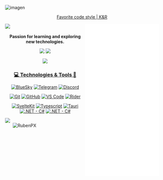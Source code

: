 ![imagen](https://github.com/user-attachments/assets/98090b35-1de5-4fb2-a899-a74439925a7a)


<div align="center">

  [Favorite code style | K&R](https://gist.github.com/jesseschalken/0f47a2b5a738ced9c845)
</div>


<img src="/github-metrics.svg" width="48%" align="right" />

<p align="left">
  <a href="https://git.io/typing-svg"><img width="48%" src="https://readme-typing-svg.herokuapp.com/?lines=Hello,+There!+👋;I'm+RubenPX;Nice+to+meet+you!&center=true&size=35"></a>
  <p align="center"><b>Passion for learning and exploring new technologies.</b></p>
  
  <p align="center">
    <img src="https://img.shields.io/badge/Free%20Time%20Developer-181717?style=flat-square&logo=opensourceinitiative">
    <img src="https://img.shields.io/badge/Dark%20Theme%20Lover-181717?style=flat-square&logo=darkreader">
  </p>

  <p align="center"><img src="https://profile-counter.glitch.me/RubenPX/count.svg" /></p>
  <!-- Counter Start date: 12 / 1 / 2020</div> -->
</p>

<h3 align="center"><u>💻 Technologies & Tools 🚀</u></h3>
<p align="center">

  <p align="center">
    <a href="https://bsky.app/profile/kryptopx.bsky.social"><img title="BlueSky" src="https://img.shields.io/badge/KryptoPX-181717?style=flat-square&logo=bluesky" /></a>
    <a href="https://t.me/s/KurtPX"><img title="Telegram" src="https://img.shields.io/badge/KurtPX-181717?style=flat-square&logo=telegram" /></a>
    <a href="https://discord.gg/TEP7CXeGh4"><img title="Discord" src="https://img.shields.io/badge/KryptoPX-181717?style=flat-square&logo=discord" /></a>
  </p>
  
  <p align="center">
    <a href="https://git-scm.com"><img title="Git" src="https://img.shields.io/badge/Git-181717?style=flat-square&logo=git" /></a>
    <a href="https://github.com/RubenPX/"><img title="GitHub" src="https://img.shields.io/badge/GitHub-181717?style=flat-square&logo=github" /></a>
    <a href="https://code.visualstudio.com"><img title="VS Code" src="https://img.shields.io/badge/VS%20Code-181717?style=flat-square&logo=none" /></a>
    <a href="https://www.jetbrains.com/rider/"><img title="Rider" src="https://img.shields.io/badge/Rider-181717?style=flat-square&logo=Rider" /></a>
  </p>

  <p align="center">
    <a href="https://svelte.dev"><img title="SvelteKit" src="https://img.shields.io/badge/SvelteKit-181717?style=flat-square&logo=svelte" /></a>
    <a href="https://www.typescriptlang.org"><img title="Typescript" src="https://img.shields.io/badge/Typescript-181717?style=flat-square&logo=typescript" /></a>
    <a href="https://tauri.app"><img title="Tauri" src="https://img.shields.io/badge/Tauri-181717?style=flat-square&logo=tauri" /></a>
    <a href="https://dotnet.microsoft.com/languages/csharp"><img title=".NET - C#" src="https://img.shields.io/badge/C%23-181717?style=flat-square&logo=dotnet" /></a>
    <a href="https://dotnet.microsoft.com/apps/aspnet/web-apps/blazor"><img title=".NET - C#" src="https://img.shields.io/badge/WASM-181717?style=flat-square&logo=blazor" /></a>
  </p>

</p>

<a align="left" href="https://wakatime.com/@RubenPX"><img align="left" width="47%" src="https://github-readme-stats.vercel.app/api/wakatime?username=RubenPX&theme=github_dark&custom_title=Week%20Stats&layout=compact&border_color=195572" /></a>
<img align="right" width="47%" src="https://github-readme-streak-stats.herokuapp.com?user=RubenPX&theme=github-dark&date_format=j%20M%5B%20Y%5D&border=195572&stroke=006FDD&ring=006FDD&fire=21FF00&currStreakLabel=006FDD&sideLabels=006FDD&currStreakNum=006FDD&sideNums=006FDD&" alt="RubenPX" />

<!-- <img width="100%" src="https://wakatime.com/share/@RubenPX/d3cb1efa-a994-4f17-9450-c1e15a40e476.svg" /> -->

